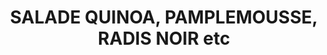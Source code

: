 ---
title: SALADE QUINOA, PAMPLEMOUSSE, RADIS NOIR etc
draft: false
layout: recettes
type: entree
categories:
  - Salade
auteur: Auré
regime:
  - sans-gluten
  - vegetarien
cuisson: Oui
temperature: Froid
plate: 55
check: Non
checkAlwaysOk: true
ingredients:
  sec:
    - title: Noisette
      quantite: 700
      unit: grammes
    - title: Quinoa
      quantite: 2
      unit: Kg
  legumes:
    - title: Cranberries
      quantite: 500
      unit: grammes
    - title: Epinard
      quantite: 1.5
      unit: Kg
    - title: Oignon rouge
      quantite: 2.5
      unit: Kg
    - title: Pamplemousse
      quantite: 8
      unit: unité
    - title: Radis noir
      quantite: 2.5
      unit: Kg
  epices:
    - title: Persil frais
      quantite: 2
      unit: bottes
  lof:
    - title: huile d'olive
      quantite: 500
      unit: ml
  frais:
    - title: Feta
      quantite: 1
      unit: Kg
preparation: >-
  


  QUINOA:


  Dans un verre doseur mesurer le volume du quinoa que l’on va préparer (attention: il s’agit du volume, pas du poids). 


  * Volume pour 100 g de quinoa = 125 ml

  * Volume pour 200 g de quinoa = 250 ml 


  **Le rapport entre volume de quinoa et volume d’eau pour la cuisson est de 1,7**

  Pour 1 volume de quinoa (sec), la cuisson se fera avec 1,7 volume d’eau.

  Calculer impérativement le volume de quinoa SEC, c’est-à-dire avant lavage, car une fois lavé, la céréale prend du volume, ce qui fausse complètement le calcul du volume d’eau de cuisson. 


  Pour 100 g de quinoa (qui correspond, dans un verre doseur, à 125 ml) :

  le volume d’eau sera 125 x 1,7 = 212,5 ml


  Pour 200 g de quinoa (qui correspond, dans un verre doseur, à 250 ml) :

  le volume d’eau sera 250 x 1,7 = 425 ml



  Laver le quinoa avant la cuisson est nécessaire, plus encore que pour les autres céréales, en raison de la saponine. Laver 2 fois le quinoa avant la cuisson est recommandé, car la saponine donne un goût amer à la céréale, bien égoutter.


  Calculer impérativement le volume de quinoa SEC, c’est-à-dire avant lavage, car une fois lavé, la céréale prend du volume, ce qui fausse complètement le calcul du volume d’eau de cuisson.


  Porter l’eau à ébullition à feu soutenu et y ajouter 1 c. à c. de sel pour 200 g de quinoa.


  Chauffer l’eau à couvert : la quantité d’eau doit être exacte, il ne doit pas y avoir de perte par évaporation.


  Mettre le quinoa dans l’eau, mélanger un instant et attendre que l’eau bouille à nouveau.


  Puis couvrir la casserole et cuire le quinoa pendant 10 minutes à feu moyen.


  Après 10 minutes de cuisson, retirer la casserole du feu.


  Garder le quinoa couvert et attendre 20 minutes. Le quinoa va absorber l’eau, gonfler et éclater. C’EST PRET !!!


  Rincer à l'eau froide.


  Peler le pamplemousse et prélever les suprêmes du pamplemousse.


  Concasser les noisettes préalablement torréfiées.


  Hacher les oignons rouges                                                                           


  Émietter la fêta. Mettre à part dans un bol.


  Hacher le persil.


  Laver les pousses d’épinard.


  Parsemer de cranberries.


  Assaisonner uniquement à l'huile d'olive, sel, poivre.
publishDate: 2025-01-05T13:17:00.000Z
---